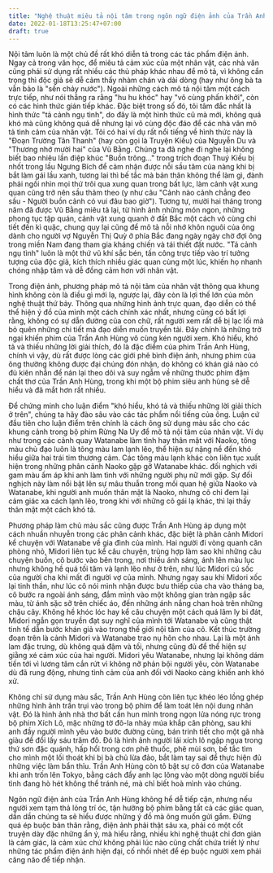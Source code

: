 ```yaml
---
title: "Nghệ thuật miêu tả nội tâm trong ngôn ngữ điện ảnh của Trần Anh Hùng"
date: 2022-01-18T13:25:47+07:00
draft: true
---
```


Nội tâm luôn là một chủ đề rất khó diễn tả trong các tác phẩm điện ảnh. Ngay cả trong văn học, để miêu tả cảm xúc của một nhân vật, các nhà văn cũng phải sử dụng rất nhiều các thủ pháp khác nhau để mô tả, vì không cẩn trọng thì độc giả sẽ dễ cảm thấy nhàm chán và dài dòng (hay như ông bà ta vẫn bảo là "sến chảy nước"). Ngoài những cách mô tả nội tâm một cách trực tiếp, như nói thẳng ra rằng "hu hu khóc" hay "vô cùng phấn khởi", còn có các hình thức gián tiếp khác. Đặc biệt trong số đó, tôi tâm đắc nhất là hình thức "tả cảnh ngụ tình", do đây là một hình thức cũ mà mới, không quá khó mà cũng không quá dễ nhưng lại vô cùng độc đáo để các nhà văn mô tả tình cảm của nhân vật. Tôi có hai ví dụ rất nổi tiếng về hình thức này là "Đoạn Trường Tân Thanh" (hay còn gọi là Truyện Kiều) của Nguyễn Du và "Thương nhớ mười hai" của Vũ Bằng. Chúng ta đã nghe đi nghe lại không biết bao nhiêu lần điệp khúc "Buồn trông..." trong trích đoạn Thuý Kiều bị nhốt trong lầu Ngưng Bích để cảm nhận được nỗi sầu tâm của nàng khi bị bắt làm gái lầu xanh, tương lai thì bế tắc mà bản thân không thể làm gì, đành phải ngồi nhìn mọi thứ trôi qua xung quan trong bất lực, làm cảnh vật xung quan cũng trở nên sầu thảm theo (y như câu "Cảnh nào cảnh chẳng đeo sầu - Người buồn cảnh có vui đâu bao giờ"). Tương tự, mười hai tháng trong năm đã được Vũ Bằng miêu tả lại, từ hình ảnh những món ngon, những phong tục tập quán, cảnh vật xung quanh ở đất Bắc một cách vô cùng chi tiết đến kì quặc, chung quy lại cũng để mô tả nỗi nhớ khôn nguôi của ông dành cho người vợ Nguyễn Thị Quỳ ở phía Bắc đang ngày ngày chờ đợi ông trong miền Nam đang tham gia kháng chiến và tái thiết đất nước. "Tả cảnh ngụ tình" luôn là một thứ vũ khí sắc bén, tấn công trực tiếp vào trí tưởng tượng của độc giả, kích thích nhiều giác quan cùng một lúc, khiến họ nhanh chóng nhập tâm và dễ đồng cảm hơn với nhân vật.

Trong điện ảnh, phương pháp mô tả nội tâm của nhân vật thông qua khung hình không còn là điều gì mới lạ, ngược lại, đây còn là lợi thế lớn của môn nghệ thuật thứ bảy. Thông qua những hình ảnh trực quan, đạo diễn có thể thể hiện ý đồ của mình một cách chính xác nhất, nhưng cũng có bất lợi rằng, không có sự dẫn đường của con chữ, rất người xem rất dễ bị lạc lối mà bỏ quên những chi tiết mà đạo diễn muốn truyền tải. Đây chính là những trở ngại khiến phim của Trần Anh Hùng vô cùng kén người xem. Khó hiểu, khó tả và thiếu những lời giải thích, đó là đặc điểm của phim Trần Anh Hùng, chính vì vậy, dù rất được lòng các giới phê bình điện ảnh, nhưng phim của ông thường không được đại chúng đón nhận, do không có khán giả nào có đủ kiên nhẫn để nán lại theo dõi và suy ngẫm về những thước phim đậm chất thơ của Trần Anh Hùng, trong khi một bộ phim siêu anh hùng sẽ dễ hiểu và đã mắt hơn rất nhiều.

Để chứng minh cho luận điểm "khó hiểu, khó tả và thiếu những lời giải thích ở trên", chúng ta hãy đào sâu vào các tác phẩm nổi tiếng của ông. Luận cứ đầu tiên cho luận điểm trên chính là cách ông sử dụng màu sắc cho các khung cảnh trong bộ phim Rừng Na Uy để mô tả nội tâm của nhân vật. Ví dụ như trong các cảnh quay Watanabe làm tình hay thân mật với Naoko, tông màu chủ đạo luôn là tông màu lam lạnh lẽo, thể hiện sự nặng nề đến khó hiểu giữa hai trái tim thương cảm. Các tông màu lạnh khác còn liên tục xuất hiện trong những phân cảnh Naoko gặp gỡ Watanabe khác. đối nghịch với gam màu ấm áp khi anh làm tình với những người phụ nữ mới gặp. Sự đối nghịch này làm nổi bật lên sự mâu thuẫn trong mối quan hệ giữa Naoko và Watanabe, khi người anh muốn thân mật là Naoko, nhưng cô chỉ đem lại cảm giác xa cách lạnh lẽo, trong khi với những cô gái lạ khác, thì lại thấy thân mật một cách khó tả.

Phương pháp làm chủ màu sắc cũng được Trần Anh Hùng áp dụng một cách nhuần nhuyễn trong các phân cảnh khác, đặc biệt là phân cảnh Midori kể chuyện với Watanabe về gia đình của mình. Hai người đi vòng quanh căn phòng nhỏ, Midori liên tục kể câu chuyện, trùng hợp làm sao khi những câu chuyện buồn, cô bước vào bên trong, nơi thiếu ánh sáng, ánh lên màu lục nhưng không hề quá tối tăm và lạnh lẽo như ở trên, như lúc Midori cú sốc của người cha khi mất đi người vợ của mình. Nhưng ngay sau khi Midori xốc lại tinh thần, như lúc cô nói mình nhận được bưu thiếp của cha vào tháng ba, cô bước ra ngoài ánh sáng, đắm mình vào một không gian tràn ngập sắc màu, từ ánh sặc sỡ trên chiếc áo, đến những ánh nắng chan hoà trên những chậu cây. Không hề khóc lóc hay kể câu chuyện một cách quá lâm ly bi đát, Midori ngắn gọn truyền đạt suy nghĩ của mình tới Watanabe và cũng thật tinh tế dẫn bước khán giả vào trong thế giới nội tâm của cô. Kết thúc trường đoạn trên là cảnh Midori và Watanabe trao nụ hôn cho nhau. Lại là một ánh lam đặc trưng, dù không quá đậm và tối, nhưng cũng đủ để thể hiện sự giằng xé cảm xúc của hai người. Midori yêu Watanabe, nhưng lại không dám tiến tới vì lương tâm cắn rứt vì không nỡ phản bội người yêu, còn Watanabe dù đã rung động, nhưng tình cảm của anh đối với Naoko càng khiến anh khó xử.

Không chỉ sử dụng màu sắc, Trần Anh Hùng còn liên tục khéo léo lồng ghép những hình ảnh trần trụi vào trong bộ phim để làm toát lên nội dung nhân vật. Đó là hình ảnh nhà thơ bất cần hun mình trong ngọn lửa nóng rực trong bộ phim Xích Lô, mặc những tờ đô-la nhảy múa khắp căn phòng, sau khi anh đầy người mình yêu vào bước đường cùng, bán trinh tiết cho một gã nhà giàu để đổi lấy sáu trăm đô. Đó là hình ảnh người lái xích lô ngập ngụa trong thứ sơn đặc quánh, hấp hổi trong cơn phê thuốc, phê mùi sơn, bế tắc tìm cho mình một lối thoát khi bị bà chủ lừa đảo, bắt làm tay sai để thực hiện đủ những việc làm bẩn thỉu. Trần Anh Hùng còn tô bật sự cô đơn của Watanabe khi anh trốn lên Tokyo, bằng cách đẩy anh lạc lõng vào một dòng người biểu tình đang hò hét không thể tránh né, mà chỉ biết hoà mình vào chúng.

Ngôn ngữ điện ảnh của Trần Anh Hùng không hề dễ tiếp cận, nhưng nếu người xem tạm thả lỏng trí óc, tận hưởng bộ phim bằng tất cả các giác quan, dần dần chúng ta sẽ hiểu được những ý đồ mà ông muốn gửi gắm. Đừng quá ép buộc bản thân rằng, điện ảnh phải thật sâu xa, phải có một cốt truyện dày đặc những ẩn ý, mà hiểu rằng, nhiều khi nghệ thuật chỉ đơn giản là cảm giác, là cảm xúc chứ không phải lúc nào cũng chất chứa triết lý như những tác phẩm điện ảnh hiện đại, cố nhồi nhét để ép buộc người xem phải căng não để tiếp nhận.